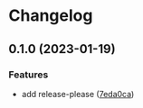 # Changelog

## 0.1.0 (2023-01-19)


### Features

* add release-please ([7eda0ca](https://github.com/NFDI4Chem/nmrxiv-python-microservice/commit/7eda0ca4d5abe117ccd3b5b31086b122b4b23862))
